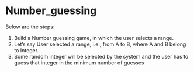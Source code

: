 # Number_guessing
Below are the steps:

1. Build a Number guessing game, in which the user selects a range.
2. Let’s say User selected a range, i.e., from A to B, where A and B belong to Integer.
3. Some random integer will be selected by the system and the user has to guess that integer in the minimum number of guesses
